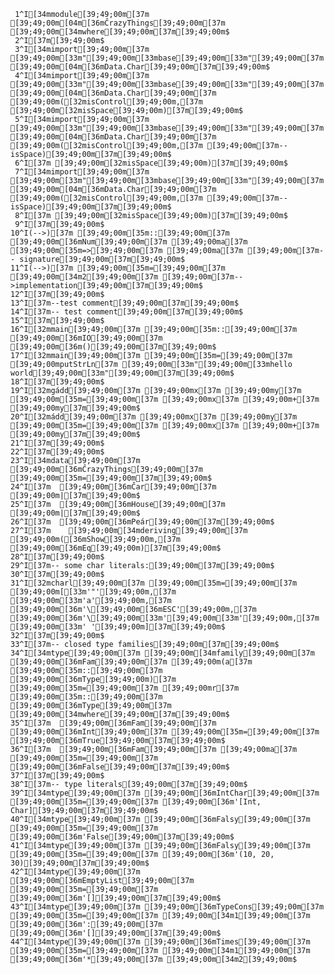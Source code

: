      1^I[34mmodule[39;49;00m[37m [39;49;00m[04m[36mĈrazyThings[39;49;00m[37m [39;49;00m[34mwhere[39;49;00m[37m[39;49;00m$
     2^I[37m[39;49;00m$
     3^I[34mimport[39;49;00m[37m [39;49;00m[33m"[39;49;00m[33mbase[39;49;00m[33m"[39;49;00m[37m [39;49;00m[04m[36mData.Char[39;49;00m[37m[39;49;00m$
     4^I[34mimport[39;49;00m[37m [39;49;00m[33m"[39;49;00m[33mbase[39;49;00m[33m"[39;49;00m[37m [39;49;00m[04m[36mData.Char[39;49;00m[37m [39;49;00m([32misControl[39;49;00m,[37m [39;49;00m[32misSpace[39;49;00m)[37m[39;49;00m$
     5^I[34mimport[39;49;00m[37m [39;49;00m[33m"[39;49;00m[33mbase[39;49;00m[33m"[39;49;00m[37m [39;49;00m[04m[36mData.Char[39;49;00m[37m [39;49;00m([32misControl[39;49;00m,[37m [39;49;00m[37m--isSpace)[39;49;00m[37m[39;49;00m$
     6^I[37m [39;49;00m[32misSpace[39;49;00m)[37m[39;49;00m$
     7^I[34mimport[39;49;00m[37m [39;49;00m[33m"[39;49;00m[33mbase[39;49;00m[33m"[39;49;00m[37m [39;49;00m[04m[36mData.Char[39;49;00m[37m [39;49;00m([32misControl[39;49;00m,[37m [39;49;00m[37m-- isSpace)[39;49;00m[37m[39;49;00m$
     8^I[37m [39;49;00m[32misSpace[39;49;00m)[37m[39;49;00m$
     9^I[37m[39;49;00m$
    10^I(-->)[37m [39;49;00m[35m::[39;49;00m[37m [39;49;00m[36mNum[39;49;00m[37m [39;49;00ma[37m [39;49;00m[35m=>[39;49;00m[37m [39;49;00ma[37m [39;49;00m[37m-- signature[39;49;00m[37m[39;49;00m$
    11^I(-->)[37m [39;49;00m[35m=[39;49;00m[37m [39;49;00m[34m2[39;49;00m[37m [39;49;00m[37m-- >implementation[39;49;00m[37m[39;49;00m$
    12^I[37m[39;49;00m$
    13^I[37m--test comment[39;49;00m[37m[39;49;00m$
    14^I[37m-- test comment[39;49;00m[37m[39;49;00m$
    15^I[37m[39;49;00m$
    16^I[32mmain[39;49;00m[37m [39;49;00m[35m::[39;49;00m[37m [39;49;00m[36mIO[39;49;00m[37m [39;49;00m[36m()[39;49;00m[37m[39;49;00m$
    17^I[32mmain[39;49;00m[37m [39;49;00m[35m=[39;49;00m[37m [39;49;00mputStrLn[37m [39;49;00m[33m"[39;49;00m[33mhello world[39;49;00m[33m"[39;49;00m[37m[39;49;00m$
    18^I[37m[39;49;00m$
    19^I[32mgádd[39;49;00m[37m [39;49;00mx[37m [39;49;00my[37m [39;49;00m[35m=[39;49;00m[37m [39;49;00mx[37m [39;49;00m+[37m [39;49;00my[37m[39;49;00m$
    20^I[32mádd[39;49;00m[37m [39;49;00mx[37m [39;49;00my[37m [39;49;00m[35m=[39;49;00m[37m [39;49;00mx[37m [39;49;00m+[37m [39;49;00my[37m[39;49;00m$
    21^I[37m[39;49;00m$
    22^I[37m[39;49;00m$
    23^I[34mdata[39;49;00m[37m [39;49;00m[36mĈrazyThings[39;49;00m[37m [39;49;00m[35m=[39;49;00m[37m[39;49;00m$
    24^I[37m  [39;49;00m[36mĈar[39;49;00m[37m [39;49;00m|[37m[39;49;00m$
    25^I[37m  [39;49;00m[36mHouse[39;49;00m[37m [39;49;00m|[37m[39;49;00m$
    26^I[37m  [39;49;00m[36mPeár[39;49;00m[37m[39;49;00m$
    27^I[37m    [39;49;00m[34mderiving[39;49;00m[37m [39;49;00m([36mShow[39;49;00m,[37m [39;49;00m[36mEq[39;49;00m)[37m[39;49;00m$
    28^I[37m[39;49;00m$
    29^I[37m-- some char literals:[39;49;00m[37m[39;49;00m$
    30^I[37m[39;49;00m$
    31^I[32mcharl[39;49;00m[37m [39;49;00m[35m=[39;49;00m[37m [39;49;00m[[33m'"'[39;49;00m,[37m [39;49;00m[33m'a'[39;49;00m,[37m [39;49;00m[36m'\[39;49;00m[36mESC'[39;49;00m,[37m [39;49;00m[36m'\[39;49;00m[33m'[39;49;00m[33m'[39;49;00m,[37m [39;49;00m[33m' '[39;49;00m][37m[39;49;00m$
    32^I[37m[39;49;00m$
    33^I[37m-- closed type families[39;49;00m[37m[39;49;00m$
    34^I[34mtype[39;49;00m[37m [39;49;00m[34mfamily[39;49;00m[37m [39;49;00m[36mFam[39;49;00m[37m [39;49;00m(a[37m [39;49;00m[35m::[39;49;00m[37m [39;49;00m[36mType[39;49;00m)[37m [39;49;00m[35m=[39;49;00m[37m [39;49;00mr[37m [39;49;00m[35m::[39;49;00m[37m [39;49;00m[36mType[39;49;00m[37m [39;49;00m[34mwhere[39;49;00m[37m[39;49;00m$
    35^I[37m  [39;49;00m[36mFam[39;49;00m[37m [39;49;00m[36mInt[39;49;00m[37m [39;49;00m[35m=[39;49;00m[37m [39;49;00m[36mTrue[39;49;00m[37m[39;49;00m$
    36^I[37m  [39;49;00m[36mFam[39;49;00m[37m [39;49;00ma[37m [39;49;00m[35m=[39;49;00m[37m [39;49;00m[36mFalse[39;49;00m[37m[39;49;00m$
    37^I[37m[39;49;00m$
    38^I[37m-- type literals[39;49;00m[37m[39;49;00m$
    39^I[34mtype[39;49;00m[37m [39;49;00m[36mIntChar[39;49;00m[37m [39;49;00m[35m=[39;49;00m[37m [39;49;00m[36m'[Int, Char][39;49;00m[37m[39;49;00m$
    40^I[34mtype[39;49;00m[37m [39;49;00m[36mFalsy[39;49;00m[37m [39;49;00m[35m=[39;49;00m[37m [39;49;00m[36m'False[39;49;00m[37m[39;49;00m$
    41^I[34mtype[39;49;00m[37m [39;49;00m[36mFalsy[39;49;00m[37m [39;49;00m[35m=[39;49;00m[37m [39;49;00m[36m'(10, 20, 30)[39;49;00m[37m[39;49;00m$
    42^I[34mtype[39;49;00m[37m [39;49;00m[36mEmptyList[39;49;00m[37m [39;49;00m[35m=[39;49;00m[37m [39;49;00m[36m'[][39;49;00m[37m[39;49;00m$
    43^I[34mtype[39;49;00m[37m [39;49;00m[36mTypeCons[39;49;00m[37m [39;49;00m[35m=[39;49;00m[37m [39;49;00m[34m1[39;49;00m[37m [39;49;00m[36m':[39;49;00m[37m [39;49;00m[36m'[][39;49;00m[37m[39;49;00m$
    44^I[34mtype[39;49;00m[37m [39;49;00m[36mTimes[39;49;00m[37m [39;49;00m[35m=[39;49;00m[37m [39;49;00m[34m1[39;49;00m[37m [39;49;00m[36m'*[39;49;00m[37m [39;49;00m[34m2[39;49;00m$
